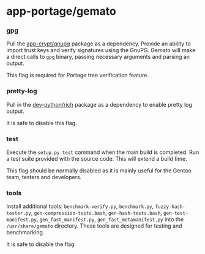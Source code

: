 # app-portage/gemato

### gpg
Pull the [app-crypt/gnupg](../app-crypt/gnupg.md) package as a dependency. Provide an ability to import trust keys and verify signatures using the GnuPG. Gemato will make a direct calls to `gpg` binary, passing necessary arguments and parsing an output.

This flag is required for Portage tree verification feature.

### pretty-log
Pull in the [dev-python/rich](../dev-python/rich.md) package as a dependency to enable pretty log output.

It is safe to disable this flag.

### test
Execute the `setup.py test` command when the main build is completed. Run a test suite provided with the source code. This will extend a build time.

This flag should be normally disabled as it is mainly useful for the Gentoo team, testers and developers.

### tools
Install additional tools: `benchmark-verify.py`, `benchmark.py`, `fuzzy-hash-tester.py`, `gen-compression-tests.bash`, `gen-hash-tests.bash`, `gen-test-manifest.py`, `gen_fast_manifest.py`, `gen_fast_metamanifest.py` into the `/usr/share/gemato` directory. These tools are designed for testing and benchmarking.

It is safe to disable the flag.
